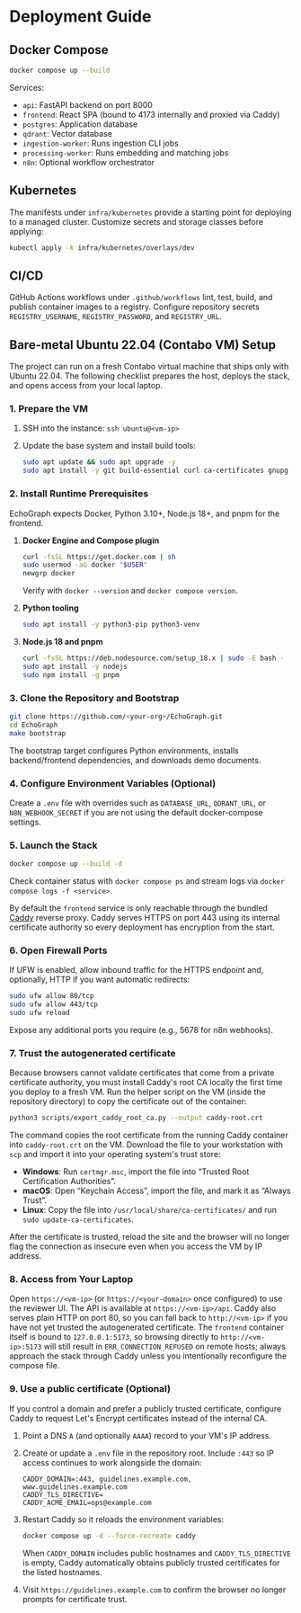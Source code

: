 # Deployment Guide

## Docker Compose

```bash
docker compose up --build
```

Services:

* `api`: FastAPI backend on port 8000
* `frontend`: React SPA (bound to 4173 internally and proxied via Caddy)
* `postgres`: Application database
* `qdrant`: Vector database
* `ingestion-worker`: Runs ingestion CLI jobs
* `processing-worker`: Runs embedding and matching jobs
* `n8n`: Optional workflow orchestrator

## Kubernetes

The manifests under `infra/kubernetes` provide a starting point for deploying to a managed
cluster. Customize secrets and storage classes before applying:

```bash
kubectl apply -k infra/kubernetes/overlays/dev
```

## CI/CD

GitHub Actions workflows under `.github/workflows` lint, test, build, and publish container
images to a registry. Configure repository secrets `REGISTRY_USERNAME`, `REGISTRY_PASSWORD`, and
`REGISTRY_URL`.

## Bare-metal Ubuntu 22.04 (Contabo VM) Setup

The project can run on a fresh Contabo virtual machine that ships only with
Ubuntu 22.04. The following checklist prepares the host, deploys the stack, and
opens access from your local laptop.

### 1. Prepare the VM

1. SSH into the instance: `ssh ubuntu@<vm-ip>`
2. Update the base system and install build tools:

   ```bash
   sudo apt update && sudo apt upgrade -y
   sudo apt install -y git build-essential curl ca-certificates gnupg lsb-release
   ```

### 2. Install Runtime Prerequisites

EchoGraph expects Docker, Python 3.10+, Node.js 18+, and pnpm for the frontend.

1. **Docker Engine and Compose plugin**

   ```bash
   curl -fsSL https://get.docker.com | sh
   sudo usermod -aG docker "$USER"
   newgrp docker
   ```

   Verify with `docker --version` and `docker compose version`.

2. **Python tooling**

   ```bash
   sudo apt install -y python3-pip python3-venv
   ```

3. **Node.js 18 and pnpm**

   ```bash
   curl -fsSL https://deb.nodesource.com/setup_18.x | sudo -E bash -
   sudo apt install -y nodejs
   sudo npm install -g pnpm
   ```

### 3. Clone the Repository and Bootstrap

```bash
git clone https://github.com/<your-org>/EchoGraph.git
cd EchoGraph
make bootstrap
```

The bootstrap target configures Python environments, installs backend/frontend
dependencies, and downloads demo documents.

### 4. Configure Environment Variables (Optional)

Create a `.env` file with overrides such as `DATABASE_URL`, `QDRANT_URL`, or
`N8N_WEBHOOK_SECRET` if you are not using the default docker-compose settings.

### 5. Launch the Stack

```bash
docker compose up --build -d
```

Check container status with `docker compose ps` and stream logs via
`docker compose logs -f <service>`.

By default the `frontend` service is only reachable through the bundled
[Caddy](https://caddyserver.com/) reverse proxy. Caddy serves HTTPS on port 443
using its internal certificate authority so every deployment has encryption
from the start.

### 6. Open Firewall Ports

If UFW is enabled, allow inbound traffic for the HTTPS endpoint and, optionally,
HTTP if you want automatic redirects:

```bash
sudo ufw allow 80/tcp
sudo ufw allow 443/tcp
sudo ufw reload
```

Expose any additional ports you require (e.g., 5678 for n8n webhooks).

### 7. Trust the autogenerated certificate

Because browsers cannot validate certificates that come from a private
certificate authority, you must install Caddy's root CA locally the first time
you deploy to a fresh VM. Run the helper script on the VM (inside the
repository directory) to copy the certificate out of the container:

```bash
python3 scripts/export_caddy_root_ca.py --output caddy-root.crt
```

The command copies the root certificate from the running Caddy container into
`caddy-root.crt` on the VM. Download the file to your workstation with `scp`
and import it into your operating system's trust store:

* **Windows**: Run `certmgr.msc`, import the file into “Trusted Root Certification
  Authorities”.
* **macOS**: Open “Keychain Access”, import the file, and mark it as “Always
  Trust”.
* **Linux**: Copy the file into `/usr/local/share/ca-certificates/` and run
  `sudo update-ca-certificates`.

After the certificate is trusted, reload the site and the browser will no longer
flag the connection as insecure even when you access the VM by IP address.

### 8. Access from Your Laptop

Open `https://<vm-ip>` (or `https://<your-domain>` once configured) to use the
reviewer UI. The API is available at `https://<vm-ip>/api`. Caddy also serves
plain HTTP on port 80, so you can fall back to `http://<vm-ip>` if you have not
yet trusted the autogenerated certificate. The `frontend` container itself is
bound to `127.0.0.1:5173`, so browsing directly to `http://<vm-ip>:5173` will
still result in `ERR_CONNECTION_REFUSED` on remote hosts; always approach the
stack through Caddy unless you intentionally reconfigure the compose file.

### 9. Use a public certificate (Optional)

If you control a domain and prefer a publicly trusted certificate, configure
Caddy to request Let's Encrypt certificates instead of the internal CA.

1. Point a DNS `A` (and optionally `AAAA`) record to your VM's IP address.
2. Create or update a `.env` file in the repository root. Include `:443` so IP
   access continues to work alongside the domain:

   ```env
   CADDY_DOMAIN=:443, guidelines.example.com, www.guidelines.example.com
   CADDY_TLS_DIRECTIVE=
   CADDY_ACME_EMAIL=ops@example.com
   ```

3. Restart Caddy so it reloads the environment variables:

   ```bash
   docker compose up -d --force-recreate caddy
   ```

   When `CADDY_DOMAIN` includes public hostnames and `CADDY_TLS_DIRECTIVE` is
   empty, Caddy automatically obtains publicly trusted certificates for the
   listed hostnames.

4. Visit `https://guidelines.example.com` to confirm the browser no longer
   prompts for certificate trust.
